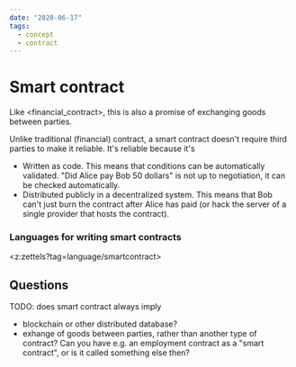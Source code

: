 ```yaml
---
date: "2020-06-17"
tags:
  - concept
  - contract
---
```


# Smart contract

Like <financial_contract>, this is also a promise of exchanging goods between parties.

Unlike traditional (financial) contract, a smart contract doesn't require third parties to make it reliable. It's reliable because it's
- Written as code. This means that conditions can be automatically validated. "Did Alice pay Bob 50 dollars" is not up to negotiation, it can be checked automatically.
- Distributed publicly in a decentralized system. This means that Bob can't just burn the contract after Alice has paid (or hack the server of a single provider that hosts the contract).

### Languages for writing smart contracts

<z:zettels?tag=language/smartcontract>

## Questions

TODO: does smart contract always imply
- blockchain or other distributed database?
- exhange of goods between parties, rather than another type of contract? Can you have e.g. an employment contract as a "smart contract", or is it called something else then?
